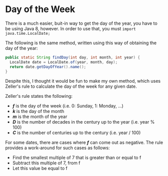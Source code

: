 # Day of the Week

There is a much easier, buit-in way to get the day of the year, you have to be using Java 8, however. In order to use that, you must ```import java.time.LocalDate;```

The following is the same method, written using this way of obtaining the day of the year:

```java
public static String findDay(int day, int month, int year) {
  LocalDate date = LocalDate.of(year, month, day);
  return date.getDayOfYear().name();
}
```

Despite this, I thought it would be fun to make my own method, which uses Zeller's rule to calculate the day of the week for any given date.

Zeller's rule states the following:



- ***f*** is the day of the week (i.e. 0: Sunday, 1: Monday, ...)
- ***k*** is the day of the month
- ***m*** is the month of the year
- ***D*** is the number of decades in the century up to the year (i.e. year % 100)
- ***C*** is the number of centuries up to the century (i.e. year / 100)

For some dates, there are cases where ***f*** can come out as negative. The rule provides a work-around for such cases as follows:

- Find the smallest multiple of 7 that is greater than or equal to f
- Subtract this multiple of 7, from f
- Let this value be equal to f
